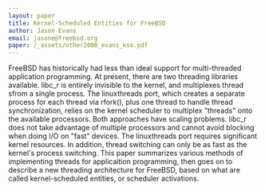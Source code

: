 ```yaml
---
layout: paper
title: Kernel-Scheduled Entities for FreeBSD
author: Jason Evans 
email: jasone@freebsd.org
paper: /_assets/other2000_evans_kse.pdf
---
```

FreeBSD has historically had less than ideal support for multi-threaded application programming. At present, there are two threading libraries available. libc_r is entirely invisible to the kernel, and multiplexes thread sfrom a single process. The linuxthreads port, which creates a separate process for each thread via rfork(), plus one thread to handle thread synchronization, relies on the kernel scheduler to multiplex "threads" onto the available processors.
Both approaches have scaling problems. libc_r does not take advantage of multiple processors and cannot avoid blocking when doing I/O on "fast" devices. The linuxthreads port requires significant kernel resources. In addition, thread switching can only be as fast as the kernel's process switching.
This paper summarizes various methods of implementing threads for applicaition programming, then goes on to describe a new threading architecture for FreeBSD, based on what are called kernel-scheduled entities, or scheduler activations.
